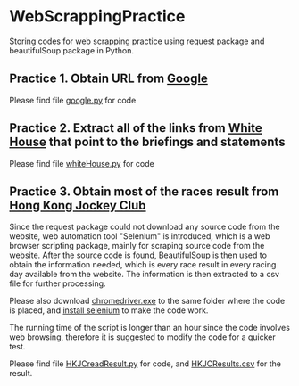 # WebScrappingPractice
Storing codes for web scrapping practice using request package and beautifulSoup package in Python.

## Practice 1. Obtain URL from [Google](google.com)
Please find file [google.py](https://github.com/3LexW/WebScrappingPractice/blob/master/google.py) for code

## Practice 2. Extract all of the links from [White House](https://www.whitehouse.gov/briefings-statements/) that point to the briefings and statements
Please find file [whiteHouse.py](https://github.com/3LexW/WebScrappingPractice/blob/master/whiteHouse.py) for code

## Practice 3. Obtain most of the races result from [Hong Kong Jockey Club](https://racing.hkjc.com/racing/information/english/Racing/LocalResults.aspx)
Since the request package could not download any source code from the website, web automation tool "Selenium" is introduced, which is a web browser scripting package, mainly for scraping source code from the website.
After the source code is found, BeautifulSoup is then used to obtain the information needed, which is every race result in every racing day available from the website. The information is then extracted to a csv file for further processing.

Please also download [chromedriver.exe](https://github.com/3LexW/WebScrappingPractice/blob/master/chromedriver.exe) to the same folder where the code is placed, and [install selenium](https://selenium-python.readthedocs.io/installation.html) to make the code work.

The running time of the script is longer than an hour since the code involves web browsing, therefore it is suggested to modify the code for a quicker test.

Please find file [HKJCreadResult.py](https://github.com/3LexW/WebScrappingPractice/blob/master/HKJCreadResult.py) for code, and [HKJCResults.csv](https://github.com/3LexW/WebScrappingPractice/blob/master/HKJCResults.csv) for the result.
